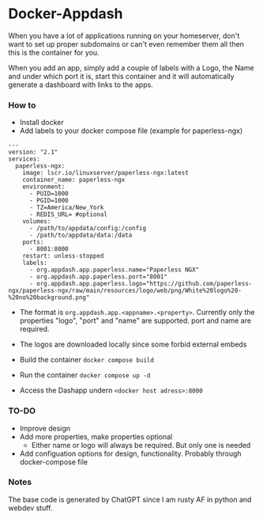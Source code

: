 # Docker-Appdash

When you have a lot of applications running on your homeserver, don't want to set up proper subdomains or can't even remember them all then this is the container for you. 

When you add an app, simply add a couple of labels with a Logo, the Name and under which port it is, start this container and it will automatically generate a dashboard with links to the apps.

### How to 

- Install docker
- Add labels to your docker compose file (example for paperless-ngx)
```
---
version: "2.1"
services:
  paperless-ngx:
    image: lscr.io/linuxserver/paperless-ngx:latest
    container_name: paperless-ngx
    environment:
      - PUID=1000
      - PGID=1000
      - TZ=America/New_York
      - REDIS_URL= #optional
    volumes:
      - /path/to/appdata/config:/config
      - /path/to/appdata/data:/data
    ports:
      - 8001:8000
    restart: unless-stopped
    labels:
      - org.appdash.app.paperless.name="Paperless NGX"
      - org.appdash.app.paperless.port="8001"
      - org.appdash.app.paperless.logo="https://github.com/paperless-ngx/paperless-ngx/raw/main/resources/logo/web/png/White%20logo%20-%20no%20background.png"
```

- The format is `org.appdash.app.<appname>.<property>`.
Currently only the properties "logo", "port" and "name" are supported. port and name are required. 
- The logos are downloaded locally since some forbid external embeds

- Build the container `docker compose build`

- Run the container `docker compose up -d`

- Access the Dashapp undern `<docker host adress>:8000`


### TO-DO

- Improve design
- Add more properties, make properties optional
    - Either name or logo will always be required. But only one is needed
- Add configuation options for design, functionality. Probably through docker-compose file 


### Notes
The base code is generated by ChatGPT since I am rusty AF in python and webdev stuff. 

